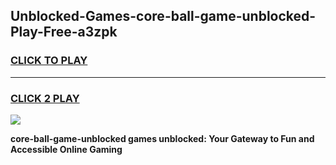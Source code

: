 
## Unblocked-Games-core-ball-game-unblocked-Play-Free-a3zpk
<h3>
<a href="https://premium76.site?title=core-ball-game-unblocked&ref=10A">CLICK TO PLAY</a></h3>
<hr>

<h3>
<a href="https://premium76.site?title=core-ball-game-unblocked&ref=10A">CLICK 2 PLAY</a>
  
</h3>

<a href="https://premium76.site?title=core-ball-game-unblocked&ref=10A"><img src="https://clearcache.store/games.png"></a>


**core-ball-game-unblocked games unblocked: Your Gateway to Fun and Accessible Online Gaming**

